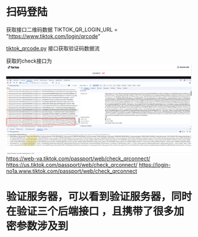 # 扫码登陆
获取接口二维码数据 
TIKTOK_QR_LOGIN_URL = "https://www.tiktok.com/login/qrcode"

[tiktok_qrcode.py](tiktok_qrcode.py)
接口获取验证码数据流



获取的check接口为
![img.png](img.png)
https://web-va.tiktok.com/passport/web/check_qrconnect/
https://us.tiktok.com/passport/web/check_qrconnect/
https://login-no1a.www.tiktok.com/passport/web/check_qrconnect

# 验证服务器，可以看到验证服务器，同时在验证三个后端接口 ，且携带了很多加密参数涉及到
